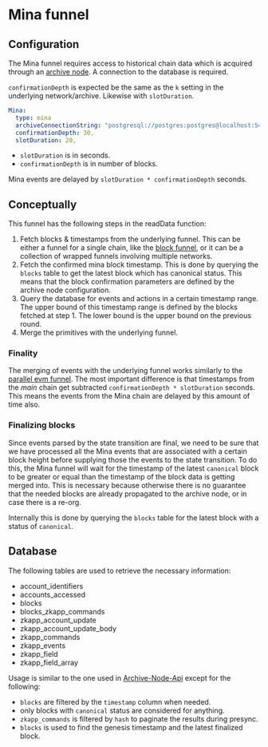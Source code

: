 # Mina funnel

## Configuration

The Mina funnel requires access to historical chain data which is acquired
through an [archive
node](https://docs.minaprotocol.com/node-operators/archive-node). A connection
to the database is required. 

`confirmationDepth` is expected be the same as the `k` setting in the underlying
network/archive. Likewise with `slotDuration`. 

```yaml
Mina:
  type: mina
  archiveConnectionString: "postgresql://postgres:postgres@localhost:5432/archive"
  confirmationDepth: 30,
  slotDuration: 20,
```

- `slotDuration` is in seconds.
- `confirmationDepth` is in number of blocks. 

Mina events are delayed by `slotDuration * confirmationDepth` seconds.

## Conceptually

This funnel has the following steps in the readData function:

1. Fetch blocks & timestamps from the underlying funnel. This can be either a funnel for a single chain, like the [block funnel](300-block-funnel.md), or it can be a collection of wrapped funnels involving multiple networks.
2. Fetch the confirmed mina block timestamp. This is done by querying the `blocks` table to get the latest block which has canonical status. This means that the block confirmation parameters are defined by the archive node configuration. 
4. Query the database for events and actions in a certain timestamp range. The
upper bound of this timestamp range is defined by the blocks fetched at step 1. The lower bound is the upper bound on the previous round.
5. Merge the primitives with the underlying funnel.

### Finality

The merging of events with the underlying funnel works similarly to the
[parallel evm funnel](500-parallel-evm-funnel.mdx). The most important
difference is that timestamps from the _main_ chain get subtracted
`confirmationDepth * slotDuration` seconds. This means the events from the Mina
chain are delayed by this amount of time also.

### Finalizing blocks

Since events parsed by the state transition are final, we need to be sure that
we have processed all the Mina events that are associated with a certain block
height before supplying those the events to the state transition. To do this,
the Mina funnel will wait for the timestamp of the latest `canonical` block to
be greater or equal than the timestamp of the block data is getting merged into.
This is necessary because otherwise there is no guarantee that the needed blocks
are already propagated to the archive node, or in case there is a re-org.

Internally this is done by querying the `blocks` table for the latest block with a status
of `canonical`.  

## Database

The following tables are used to retrieve the necessary information:

- account_identifiers
- accounts_accessed
- blocks
- blocks_zkapp_commands
- zkapp_account_update
- zkapp_account_update_body
- zkapp_commands
- zkapp_events
- zkapp_field
- zkapp_field_array

Usage is similar to the one used in [Archive-Node-Api](https://github.com/o1-labs/Archive-Node-API) except for the following:

- `blocks` are filtered by the `timestamp` column when needed.
- only blocks with `canonical` status are considered for anything.
- `zkapp_commands` is filtered by `hash` to paginate the results during presync.
- `blocks` is used to find the genesis timestamp and the latest finalized block.